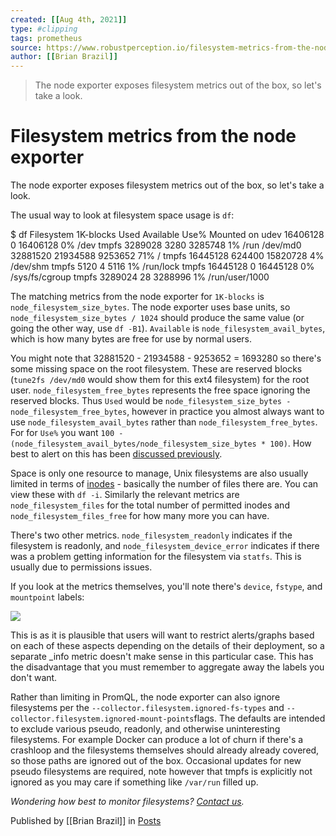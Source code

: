 ```yaml
---
created: [[Aug 4th, 2021]]
type: #clipping
tags: prometheus 
source: https://www.robustperception.io/filesystem-metrics-from-the-node-exporter
author: [[Brian Brazil]] 
---
```

> The node exporter exposes filesystem metrics out of the box, so let's take a look.

# Filesystem metrics from the node exporter


The node exporter exposes filesystem metrics out of the box, so let's take a look.

The usual way to look at filesystem space usage is `df`:

$ df
Filesystem     1K-blocks      Used Available Use% Mounted on
udev            16406128         0  16406128   0% /dev
tmpfs            3289028      3280   3285748   1% /run
/dev/md0        32881520  21934588   9253652  71% /
tmpfs           16445128    624400  15820728   4% /dev/shm
tmpfs               5120         4      5116   1% /run/lock
tmpfs           16445128         0  16445128   0% /sys/fs/cgroup
tmpfs            3289024        28   3288996   1% /run/user/1000

The matching metrics from the node exporter for `1K-blocks` is `node_filesystem_size_bytes`. The node exporter uses base units, so `node_filesystem_size_bytes / 1024` should produce the same value (or going the other way, use `df -B1`). `Available` is `node_filesystem_avail_bytes`, which is how many bytes are free for use by normal users.

You might note that 32881520 - 21934588 - 9253652 = 1693280 so there's some missing space on the root filesystem. These are reserved blocks (`tune2fs /dev/md0` would show them for this ext4 filesystem) for the root user. `node_filesystem_free_bytes` represents the free space ignoring the reserved blocks. Thus `Used` would be `node_filesystem_size_bytes - node_filesystem_free_bytes`, however in practice you almost always want to use `node_filesystem_avail_bytes` rather than `node_filesystem_free_bytes`.  For for `Use%` you want `100 - (node_filesystem_avail_bytes/node_filesystem_size_bytes * 100)`. How best to alert on this has been [discussed previously](https://www.robustperception.io/reduce-noise-from-disk-space-alerts).

Space is only one resource to manage, Unix filesystems are also usually limited in terms of [inodes](https://en.wikipedia.org/wiki/Inode) - basically the number of files there are. You can view these with `df -i`. Similarly the relevant metrics are `node_filesystem_files` for the total number of permitted inodes and `node_filesystem_files_free` for how many more you can have.

There's two other metrics. `node_filesystem_readonly` indicates if the filesystem is readonly, and `node_filesystem_device_error` indicates if there was a problem getting information for the filesystem via `statfs`. This is usually due to permissions issues.

If you look at the metrics themselves, you'll note there's `device`, `fstype`, and `mountpoint` labels:

[![](https://www.robustperception.io/wp-content/uploads/2019/10/Screenshot_2019-10-24_11-08-39.png)](https://www.robustperception.io/wp-content/uploads/2019/10/Screenshot_2019-10-24_11-08-39.png)

This is as it is plausible that users will want to restrict alerts/graphs based on each of these aspects depending on the details of their deployment, so a separate \_info metric doesn't make sense in this particular case. This has the disadvantage that you must remember to aggregate away the labels you don't want.

Rather than limiting in PromQL, the node exporter can also ignore filesystems per the `--collector.filesystem.ignored-fs-types` and `--collector.filesystem.ignored-mount-points`flags. The defaults are intended to exclude various pseudo, readonly, and otherwise uninteresting filesystems. For example Docker can produce a lot of churn if there's a crashloop and the filesystems themselves should already already covered, so those paths are ignored out of the box. Occasional updates for new pseudo filesystems are required, note however that tmpfs is explicitly not ignored as you may care if something like `/var/run` filled up.

_Wondering how best to monitor filesystems? [Contact us](mailto:prometheus@robustperception.io)._

Published by [[Brian Brazil]] in [Posts](https://www.robustperception.io/category/posts)
